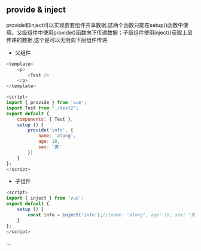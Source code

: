 ## provide & inject

provide和inject可以实现嵌套组件共享数据.这两个函数只能在setup()函数中使用。父级组件中使用provide()函数向下传递数据；子级组件使用inject()获取上层传递的数据.这个是可以无限向下层组件传递.

-   父组件

```js
<template>
    <p>
        <Test />
    </p>
</template>

<script>
import { provide } from 'vue';
import Test from "./test2";
export default {
    components: { Test },
    setup () {
        provide('info', {
            name: 'along',
            age: 18,
            sex: '男'
        })
    }
};
</script>
```

-   子组件

```js
<script>
import { inject } from 'vue';
export default {
    setup () {
        const info = inject('info');//{name: "along", age: 18, sex: "男"}
    }
};
</script>
```

...